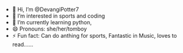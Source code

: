 - 👋 Hi, I’m @DevangiPotter7
- 👀 I’m interested in sports and coding
- 🌱 I’m currently learning python,
- 😄 Pronouns: she/her/tomboy
- ⚡ Fun fact: Can do anthing for sports, Fantastic in Music, loves to read......

<!---
DevangiPotter7/DevangiPotter7 is a ✨ special ✨ repository because its `README.md` (this file) appears on your GitHub profile.
You can click the Preview link to take a look at your changes.
--->
